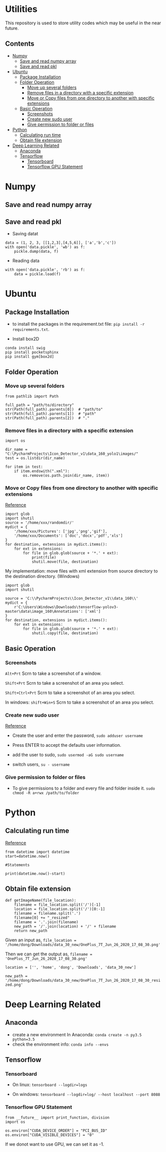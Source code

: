 # Utilities
This repository is used to store utility codes which may be useful in the near future.

## Contents

* [Numpy](#numpy)
  * [Save and read numpy array](#save-and-read-numpy-array)
  * [Save and read pkl](#save-and-read-pkl)
* [Ubuntu](#ubuntu)
  * [Package Installation](#package-installation)
  * [Folder Operation](#folder-operation)
    * [Move up several folders](#move-up-several-folders)
    * [Remove files in a directory with a specific extension](#remove-files-in-a-directory-with-a-specific-extension)
    * [Move or Copy files from one directory to another with specific extensions](#move-or-copy-files-from-one-directory-to-another-with-specific-extensions)
  * [Basic Operation](#basic-operation)
    * [Screenshots](#screenshots)
    * [Create new sudo user](#create-new-sudo-user)
    * [Give permission to folder or files](#give-permission-to-folder-or-files)
* [Python](#python)
  * [Calculating run time](#calculating-run-time)
  * [Obtain file extension](#obtain-file-extension)
* [Deep Learning Related](#deep-learning-related)
  * [Anaconda](#anaconda)
  * [Tensorflow](#tensorflow)
    * [Tensorboard](#tensorboard)
    * [Tensorflow GPU Statement](#tensorflow-gpu-statement)

# Numpy
## Save and read numpy array


## Save and read pkl
- Saving datat
```
data = (1, 2, 3, [[1,2,3],[4,5,6]], ['a','b','c'])
with open('data.pickle', 'wb') as f:
    pickle.dump(data, f)
 ```
 - Reading data
 ```
 with open('data.pickle', 'rb') as f:
     data = pickle.load(f)
 ```

# Ubuntu
## Package Installation
- to install the packages in the requirement.txt file: `pip install -r requirements.txt`.

- Install box2D
```
conda install swig
pip install pocketsphinx
pip install gym[box2d]
```

## Folder Operation

### Move up several folders
```
from pathlib import Path

full_path = "path/to/directory"
str(Path(full_path).parents[0])  # "path/to"
str(Path(full_path).parents[1])  # "path"
str(Path(full_path).parents[2])  # "."
```

### Remove files in a directory with a specific extension
```
import os

dir_name = "C:\PycharmProjects\Icon_Detector_v1\data_160_yolo1\images/"
test = os.listdir(dir_name)

for item in test:
    if item.endswith(".xml"):
        os.remove(os.path.join(dir_name, item))
```

### Move or Copy files from one directory to another with specific extensions
[Reference](https://stackoverflow.com/questions/45136427/python-moving-files-based-on-extensions)
```
import glob
import shutil
source = '/home/xxx/randomdir/'
mydict = {
    '/home/xxx/Pictures': ['jpg','png','gif'],
    '/home/xxx/Documents': ['doc','docx','pdf','xls']
}
for destination, extensions in mydict.items():
    for ext in extensions:
        for file in glob.glob(source + '*.' + ext):
            print(file)
            shutil.move(file, destination)
```

My implementation: move files with xml extension from source directory to the destination directory.  (Windows)
```
import glob
import shutil

source = 'C:\\PycharmProjects\\Icon_Detector_v1\\data_160\\'
mydict = {
    r'C:\Users\Windows\Downloads\tensorflow-yolov3-master\data\image_160\Annotations': ['xml']
}
for destination, extensions in mydict.items():
    for ext in extensions:
        for file in glob.glob(source + '*.' + ext):
            shutil.copy(file, destination)
```



## Basic Operation

### Screenshots
`Alt+Prt` Scrn to take a screenshot of a window.

`Shift+Prt` Scrn to take a screenshot of an area you select.

`Shift+Ctrl+Prt` Scrn to take a screenshot of an area you select.

In windows: `shift+Win+S` Scrn to take a screenshot of an area you select.

### Create new sudo user
[Reference](https://linuxize.com/post/how-to-create-a-sudo-user-on-ubuntu/)

- Create the user and enter the password, `sudo adduser username`

- Press ENTER to accept the defaults user information.

- add the user to sudo, `sudo usermod -aG sudo username`

- switch users, `su - username`
 
 ### Give permission to folder or files
- To give permissions to a folder and every file and folder inside it. `sudo chmod -R a+rwx /path/to/folder`
 

# Python

## Calculating run time
[Reference](https://stackoverflow.com/questions/5622976/how-do-you-calculate-program-run-time-in-python)

```
from datetime import datetime
start=datetime.now()

#Statements

print(datetime.now()-start)
```

## Obtain file extension

```
def getImageName(file_location):
    filename = file_location.split('/')[-1]  
    location = file_location.split('/')[0:-1] 
    filename = filename.split('.')
    filename[0] += "_resized"
    filename = '.'.join(filename)
    new_path = '/'.join(location) + '/' + filename
    return new_path
```

Given an input as, `file_location = '/home/dong/Downloads/data_30_new/OnePlus_7T_Jun_26_2020_17_08_30.png'`

Then we can get the output as,
`filename = 'OnePlus_7T_Jun_26_2020_17_08_30.png'`

`location = ['', 'home', 'dong', 'Downloads', 'data_30_new']`

`new_path = '/home/dong/Downloads/data_30_new/OnePlus_7T_Jun_26_2020_17_08_30_resized.png'`



# Deep Learning Related

## Anaconda
- create a new environment In Anaconda: `conda create -n py3.5 python=3.5`
- check the environment info: `conda info --envs`

## Tensorflow
### Tensorboard
- On linux: `tensorboard --logdir=logs`
 
- On windows: `tensorboard --logdir=log/ --host localhost --port 8088`

### Tensorflow GPU Statement
```
from __future__ import print_function, division
import os

os.environ["CUDA_DEVICE_ORDER"] = "PCI_BUS_ID"
os.environ["CUDA_VISIBLE_DEVICES"] = "0"
```
If we donot want to use GPU, we can set it as -1.


